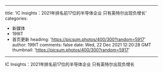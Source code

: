 
---
title: 'IC Insights：2021年排名前17位的半导体企业  只有英特尔出现负增长'
categories: 
 - 新媒体
 - 199IT
 - 首页更新
headimg: 'https://picsum.photos/400/300?random=5917'
author: 199IT
comments: false
date: Wed, 22 Dec 2021 12:20:28 GMT
thumbnail: 'https://picsum.photos/400/300?random=5917'
---

<div>   
IC Insights：2021年排名前17位的半导体企业  只有英特尔出现负增长  
</div>
            